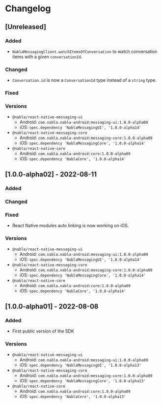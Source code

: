 # Changelog

## [Unreleased]

### Added

- `NablaMessagingClient.watchItemsOfConversation` to watch conversation items with a given `conversationId`.

### Changed

- `Conversation.id` is now a `ConversationId` type instead of a `string` type. 

### Fixed

### Versions

- `@nabla/react-native-messaging-ui`
  - Android: `com.nabla.nabla-android:messaging-ui:1.0.0-alpha09`
  - iOS: `spec.dependency 'NablaMessagingUI', '1.0.0-alpha14'`
- `@nabla/react-native-messaging-core`
  - Android: `com.nabla.nabla-android:messaging-core:1.0.0-alpha09`
  - iOS: `spec.dependency 'NablaMessagingCore', '1.0.0-alpha14'`
- `@nabla/react-native-core`
  - Android: `com.nabla.nabla-android:core:1.0.0-alpha09`
  - iOS: `spec.dependency 'NablaCore', '1.0.0-alpha14'`

## [1.0.0-alpha02] - 2022-08-11

### Added

### Changed

### Fixed

- React Native modules auto linking is now working on iOS.   

### Versions

- `@nabla/react-native-messaging-ui`
  - Android: `com.nabla.nabla-android:messaging-ui:1.0.0-alpha09`
  - iOS: `spec.dependency 'NablaMessagingUI', '1.0.0-alpha14'`
- `@nabla/react-native-messaging-core`
  - Android: `com.nabla.nabla-android:messaging-core:1.0.0-alpha09`
  - iOS: `spec.dependency 'NablaMessagingCore', '1.0.0-alpha14'`
- `@nabla/react-native-core`
  - Android: `com.nabla.nabla-android:core:1.0.0-alpha09`
  - iOS: `spec.dependency 'NablaCore', '1.0.0-alpha14'`

## [1.0.0-alpha01] - 2022-08-08

### Added

- First public version of the SDK

### Versions

- `@nabla/react-native-messaging-ui`
  - Android: `com.nabla.nabla-android:messaging-ui:1.0.0-alpha09`
  - iOS: `spec.dependency 'NablaMessagingUI', '1.0.0-alpha13'`
- `@nabla/react-native-messaging-core`
  - Android: `com.nabla.nabla-android:messaging-core:1.0.0-alpha09`
  - iOS: `spec.dependency 'NablaMessagingCore', '1.0.0-alpha13'`
- `@nabla/react-native-core`
  - Android: `com.nabla.nabla-android:core:1.0.0-alpha09`
  - iOS: `spec.dependency 'NablaCore', '1.0.0-alpha13'`
